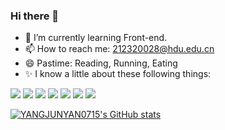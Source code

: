 ### Hi there 👋

- 🌱 I’m currently learning Front-end.
- 📫 How to reach me: 212320028@hdu.edu.cn
- 😄 Pastime: Reading, Running, Eating
- ✨ I know a little about these following things:

![](https://img.shields.io/badge/JavaScript-gray?style=flat&logo=javascript)
![](https://img.shields.io/badge/Vue.js-gray?style=flat&logo=vue.js)
![](https://img.shields.io/badge/Python-gray?style=flat&logo=python)
![](https://img.shields.io/badge/Java-gray?style=flat&logo=java)
![](https://img.shields.io/badge/Pytorch-gray?style=flat&logo=pytorch)
![](https://img.shields.io/badge/Git-gray?style=flat&logo=git)
![](https://img.shields.io/badge/Docker-gray?style=flat&logo=docker)
<!-- ![](https://img.shields.io/badge/Redis-gray?style=flat&logo=redis) -->
<!-- ![](https://img.shields.io/badge/SpringBoot-gray?style=flat&logo=springboot) -->

[![YANGJUNYAN0715's GitHub stats](https://github-readme-stats.vercel.app/api?username=YANGJUNYAN0715&show_icons=true&theme=tokyonight&bg_color=0,1a1b27,282f82)](https://github.com/anuraghazra/github-readme-stats)

